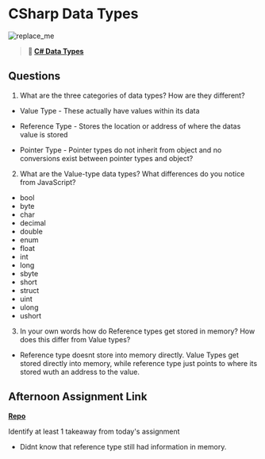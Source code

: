 # CSharp Data Types

![replace_me](https://codeworks.blob.core.windows.net/public/assets/img/illustrations/placeholder.svg)

> **📖 [C# Data Types](https://codeworksacademy.com/fs-student-guide/resources/wk10/01-CSharp-Generics)**

## Questions

1. What are the three categories of data types? How are they different?
- Value Type - These actually have values within its data

- Reference Type - Stores the location or address of where the datas value is stored

- Pointer Type - Pointer types do not inherit from object and no conversions exist between pointer types and object?


2. What are the Value-type data types? What differences do you notice from JavaScript?
- bool
- byte
- char
- decimal
- double
- enum
- float
- int
- long
- sbyte
- short
- struct
- uint
- ulong
- ushort


3. In your own words how do Reference types get stored in memory? How does this differ from Value types?
- Reference type doesnt store into memory directly. Value Types get stored directly into memory, while reference type just points to where its stored wuth an address to the value.


## Afternoon Assignment Link

**[Repo](https://github.com/josuehdz0/chore_score)**

Identify at least 1 takeaway from today's assignment

- Didnt know that reference type still had information in memory.
